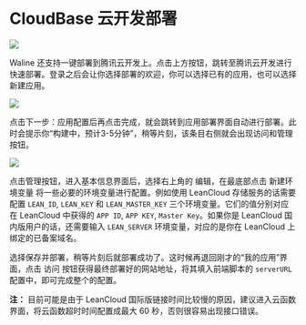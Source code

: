 # CloudBase 云开发部署

[ ![](https://main.qcloudimg.com/raw/67f5a389f1ac6f3b4d04c7256438e44f.svg) ](https://console.cloud.tencent.com/tcb/env/index?action=CreateAndDeployCloudBaseProject&tdl_anchor=github&tdl_site=0&appUrl=https%3A%2F%2Fgithub.com%2Flizheming%2Fwaline&workDir=packages%2Ftcb-starter&appName=waline)

Waline 还支持一键部署到腾讯云开发上。点击上方按钮，跳转至腾讯云开发进行快速部署。登录之后会让你选择部署的欢迎，你可以选择已有的应用，也可以选择新建应用。

![](https://p0.ssl.qhimg.com/t01399b7d06d0db3ff6.png)

点击<kbd>下一步：应用配置</kbd>后再点击<kbd>完成</kbd>，就会跳转到应用部署界面自动进行部署。此时会提示你“构建中，预计3-5分钟”，稍等片刻，该条目右侧就会出现访问和管理按钮。

![](https://p5.ssl.qhimg.com/t0183246f20ffccfe5e.png)

点击<kbd>管理</kbd>按钮，进入基本信息界面后，选择右上角的 <kbd>编辑</kbd>，在最底部点击 <kbd>新建环境变量</kbd> 将一些必要的环境变量进行配置。例如使用 LeanCloud 存储服务的话需要配置 `LEAN_ID`, `LEAN_KEY` 和 `LEAN_MASTER_KEY` 三个环境变量。它们的值分别对应在 LeanCloud 中获得的 `APP ID`, `APP KEY`, `Master Key`。如果你是 LeanCloud 国内版用户的话，还需要输入 `LEAN_SERVER` 环境变量，对应的是你在 LeanCloud 上绑定的已备案域名。

选择<kbd>保存并部署</kbd>，稍等片刻后就部署成功了。这时候再退回刚才的“我的应用”界面，点击 <kbd>访问</kbd> 按钮获得最终部署好的网站地址，将其填入前端脚本的 `serverURL` 配置中，即可完成整个的配置。

**注：** 目前可能是由于 LeanCloud 国际版链接时间比较慢的原因，建议进入云函数界面，将云函数超时时间配置成最大 60 秒，否则很容易出现接口错误。